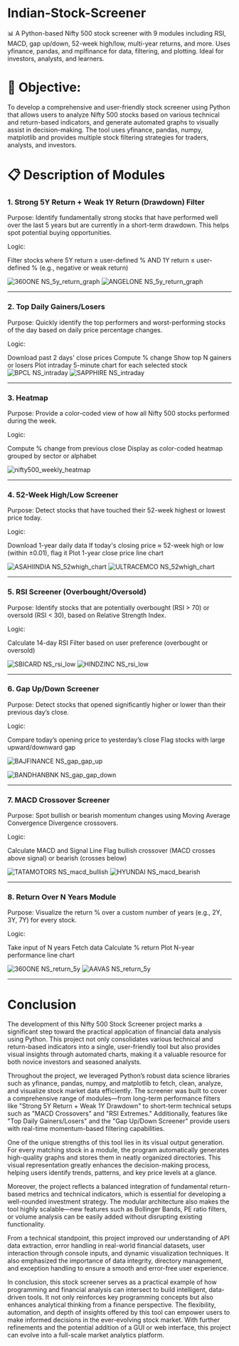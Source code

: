 # Indian-Stock-Screener
📊 A Python-based Nifty 500 stock screener with 9 modules including RSI, MACD, gap up/down, 52-week high/low, multi-year returns, and more. Uses yfinance, pandas, and mplfinance for data, filtering, and plotting. Ideal for investors, analysts, and learners.


# 🎯 Objective:
To develop a comprehensive and user-friendly stock screener using Python that allows users to analyze Nifty 500 stocks based on various technical and return-based indicators, and generate automated graphs to visually assist in decision-making. The tool uses yfinance, pandas, numpy, matplotlib and provides multiple stock filtering strategies for traders, analysts, and investors.


# 📋 Description of Modules

### 1. Strong 5Y Return + Weak 1Y Return (Drawdown) Filter

Purpose: Identify fundamentally strong stocks that have performed well over the last 5 years but are currently in a short-term drawdown. This helps spot potential buying opportunities.

Logic:

Filter stocks where 5Y return ≥ user-defined %
AND 1Y return ≤ user-defined % (e.g., negative or weak return)

![360ONE NS_5y_return_graph](https://github.com/user-attachments/assets/e52d11da-947e-47de-80bd-827edcf87315) 
![ANGELONE NS_5y_return_graph](https://github.com/user-attachments/assets/3424e5cd-0398-4130-b144-b7202a89ea64)

------------------------------------------------------

### 2. Top Daily Gainers/Losers

Purpose: Quickly identify the top performers and worst-performing stocks of the day based on daily price percentage changes.

Logic:

Download past 2 days' close prices
Compute % change
Show top N gainers or losers
Plot intraday 5-minute chart for each selected stock
![BPCL NS_intraday](https://github.com/user-attachments/assets/7cb7cd7c-ecb0-46f2-817e-185c60ec8b17)
![SAPPHIRE NS_intraday](https://github.com/user-attachments/assets/b3a880b4-7602-4ee8-a056-e8c5e751c5c5)


-----------------------------------------------------

### 3. Heatmap

Purpose: Provide a color-coded view of how all Nifty 500 stocks performed during the week.

Logic:

Compute % change from previous close
Display as color-coded heatmap grouped by sector or alphabet

![nifty500_weekly_heatmap](https://github.com/user-attachments/assets/419e6cc5-bec2-464c-ba7e-00b66538d2c1)

-----------------------------------------------------

### 4. 52-Week High/Low Screener

Purpose: Detect stocks that have touched their 52-week highest or lowest price today.

Logic:

Download 1-year daily data
If today's closing price ≈ 52-week high or low (within ±0.01), flag it
Plot 1-year close price line chart

![ASAHIINDIA NS_52whigh_chart](https://github.com/user-attachments/assets/c4822ae6-55eb-4c80-9d0a-419b50a74194)
![ULTRACEMCO NS_52whigh_chart](https://github.com/user-attachments/assets/17b74272-8eaf-4131-9491-1f6f36ff03b4)

-----------------------------------------------------

### 5. RSI Screener (Overbought/Oversold)

Purpose: Identify stocks that are potentially overbought (RSI > 70) or oversold (RSI < 30), based on Relative Strength Index.

Logic:

Calculate 14-day RSI
Filter based on user preference (overbought or oversold)

![SBICARD NS_rsi_low](https://github.com/user-attachments/assets/726bd3db-4b34-4831-8a8d-61242a27df70)
![HINDZINC NS_rsi_low](https://github.com/user-attachments/assets/b02c8bb4-3921-4d00-82be-36bc00296e0c)

-----------------------------------------------------

### 6. Gap Up/Down Screener

Purpose: Detect stocks that opened significantly higher or lower than their previous day’s close.

Logic:

Compare today’s opening price to yesterday’s close
Flag stocks with large upward/downward gap

![BAJFINANCE NS_gap_gap_up](https://github.com/user-attachments/assets/55cbb3e2-eca1-4c46-bb80-70d80b905ec5)

![BANDHANBNK NS_gap_gap_down](https://github.com/user-attachments/assets/fca5a086-db4c-43d5-baf3-25d6d45600bd)


---------------------------------------------------

### 7. MACD Crossover Screener

Purpose: Spot bullish or bearish momentum changes using Moving Average Convergence Divergence crossovers.

Logic:

Calculate MACD and Signal Line
Flag bullish crossover (MACD crosses above signal) or bearish (crosses below)


![TATAMOTORS NS_macd_bullish](https://github.com/user-attachments/assets/00cd8192-e1cb-49b4-81b7-ab99a4fb5497)
![HYUNDAI NS_macd_bearish](https://github.com/user-attachments/assets/88fe13ee-6330-4b57-84ad-b5f70ebd39c3)


--------------------------------------------------

### 8. Return Over N Years Module

Purpose: Visualize the return % over a custom number of years (e.g., 2Y, 3Y, 7Y) for every stock.

Logic:

Take input of N years
Fetch data
Calculate % return
Plot N-year performance line chart

![360ONE NS_return_5y](https://github.com/user-attachments/assets/9164e691-fc14-4fcf-a1c3-d7a038f48f1c)
![AAVAS NS_return_5y](https://github.com/user-attachments/assets/46877a21-8e22-468f-9391-33fbf710e0dc)


--------------------------------------------------


#  Conclusion
The development of this Nifty 500 Stock Screener project marks a significant step toward the practical application of financial data analysis using Python. This project not only consolidates various technical and return-based indicators into a single, user-friendly tool but also provides visual insights through automated charts, making it a valuable resource for both novice investors and seasoned analysts.

Throughout the project, we leveraged Python’s robust data science libraries such as yfinance, pandas, numpy, and matplotlib to fetch, clean, analyze, and visualize stock market data efficiently. The screener was built to cover a comprehensive range of modules—from long-term performance filters like "Strong 5Y Return + Weak 1Y Drawdown" to short-term technical setups such as "MACD Crossovers" and "RSI Extremes." Additionally, features like "Top Daily Gainers/Losers" and the "Gap Up/Down Screener" provide users with real-time momentum-based filtering capabilities.

One of the unique strengths of this tool lies in its visual output generation. For every matching stock in a module, the program automatically generates high-quality graphs and stores them in neatly organized directories. This visual representation greatly enhances the decision-making process, helping users identify trends, patterns, and key price levels at a glance.

Moreover, the project reflects a balanced integration of fundamental return-based metrics and technical indicators, which is essential for developing a well-rounded investment strategy. The modular architecture also makes the tool highly scalable—new features such as Bollinger Bands, PE ratio filters, or volume analysis can be easily added without disrupting existing functionality.

From a technical standpoint, this project improved our understanding of API data extraction, error handling in real-world financial datasets, user interaction through console inputs, and dynamic visualization techniques. It also emphasized the importance of data integrity, directory management, and exception handling to ensure a smooth and error-free user experience.

In conclusion, this stock screener serves as a practical example of how programming and financial analysis can intersect to build intelligent, data-driven tools. It not only reinforces key programming concepts but also enhances analytical thinking from a finance perspective. The flexibility, automation, and depth of insights offered by this tool can empower users to make informed decisions in the ever-evolving stock market. With further refinements and the potential addition of a GUI or web interface, this project can evolve into a full-scale market analytics platform.



